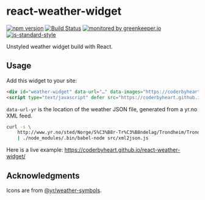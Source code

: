 # react-weather-widget

[![npm version](https://img.shields.io/npm/v/@coderbyheart/react-weather-widget.svg)](https://www.npmjs.com/package/@coderbyheart/react-weather-widget)
[![Build Status](https://travis-ci.org/coderbyheart/react-weather-widget.svg?branch=master)](https://travis-ci.org/coderbyheart/react-weather-widget)
[![monitored by greenkeeper.io](https://img.shields.io/badge/greenkeeper.io-monitored-brightgreen.svg)](http://greenkeeper.io/) 
[![js-standard-style](https://img.shields.io/badge/code%20style-standard-brightgreen.svg)](http://standardjs.com/)

Unstyled weather widget build with React.

## Usage

Add this widget to your site:

```html
<div id="weather-widget" data-url="…" data-images="https://coderbyheart.github.io/react-weather-widget/icon/"></div>
<script type="text/javascript" defer src="https://coderbyheart.github.io/react-weather-widget/main.min.js"></script>
```

`data-url-yr` is the location of the weather JSON file, generated from a yr.no XML feed.

```bash
curl -s \
    http://www.yr.no/sted/Norge/S%C3%B8r-Tr%C3%B8ndelag/Trondheim/Trondheim_sentrum/varsel.xml \
    | ./node_modules/.bin/babel-node src/xml2json.js
```

Here is a live example: <https://coderbyheart.github.io/react-weather-widget/>

## Acknowledgments

Icons are from [@yr/weather-symbols](https://github.com/yr/weather-symbols).
